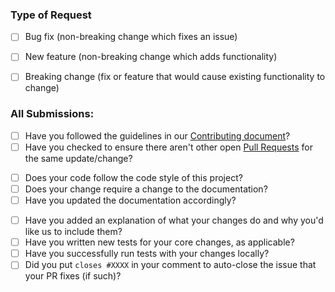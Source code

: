 ### Type of Request

- [ ] Bug fix (non-breaking change which fixes an issue)
- [ ] New feature (non-breaking change which adds functionality)
- [ ] Breaking change (fix or feature that would cause existing functionality to change)


### All Submissions:

* [ ] Have you followed the guidelines in our [Contributing document](CONTRIBUTING.md)?
* [ ] Have you checked to ensure there aren't other open [Pull Requests](../../pulls) for the same update/change?
- [ ] Does your code follow the code style of this project?
- [ ] Does your change require a change to the documentation?
- [ ] Have you updated the documentation accordingly?
* [ ] Have you added an explanation of what your changes do and why you'd like us to include them?
* [ ] Have you written new tests for your core changes, as applicable?
* [ ] Have you successfully run tests with your changes locally?
* [ ] Did you put `closes #XXXX` in your comment to auto-close the issue that your PR fixes (if such)?
